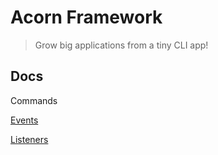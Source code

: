 # Acorn Framework
> Grow big applications from a tiny CLI app!

## Docs

Commands

[Events](./docs/events.md)

[Listeners](./docs/listeners.md)
